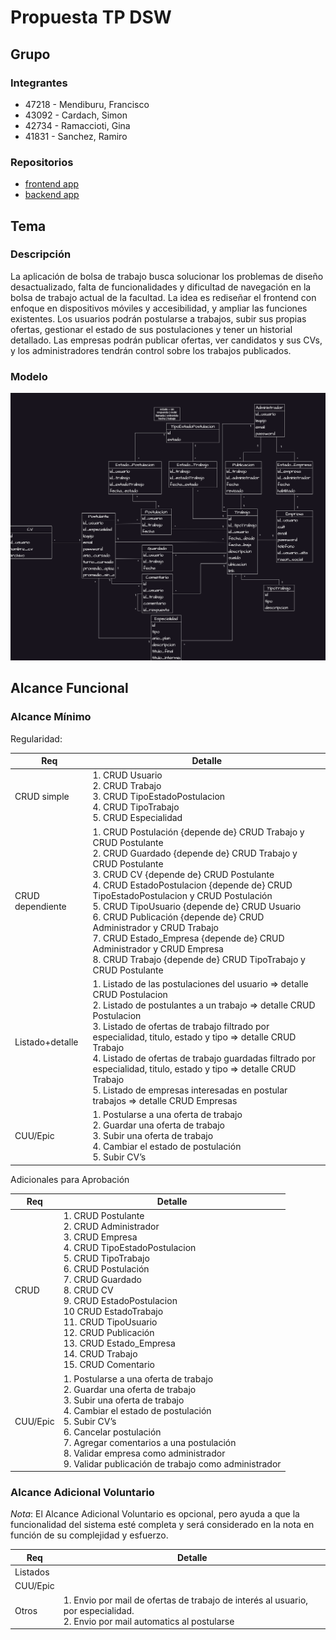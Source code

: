# Propuesta TP DSW

## Grupo

### Integrantes

- 47218 - Mendiburu, Francisco
- 43092 - Cardach, Simon 
- 42734 - Ramaccioti, Gina
- 41831 - Sanchez, Ramiro 

### Repositorios

- [frontend app](http://hyperlinktogihuborgitlab/)
- [backend app](https://github.com/MendiburuFrancisco/BolsaDeTrabajoAPI)

## Tema

### Descripción

La aplicación de bolsa de trabajo busca solucionar los problemas de diseño desactualizado, falta de funcionalidades y dificultad de navegación en la bolsa de trabajo actual de la facultad. La idea es rediseñar el frontend con enfoque en dispositivos móviles y accesibilidad, y ampliar las funciones existentes. Los usuarios podrán postularse a trabajos, subir sus propias ofertas, gestionar el estado de sus postulaciones y tener un historial detallado. Las empresas podrán publicar ofertas, ver candidatos y sus CVs, y los administradores tendrán control sobre los trabajos publicados.

### Modelo
![Modelo relacional de la base de datos](./images/DB_ModeloRelacional.png)


## Alcance Funcional

### Alcance Mínimo



Regularidad:

| Req | Detalle |
| --- | --- |
| CRUD simple | 1. CRUD Usuario <br> 2. CRUD Trabajo<br>3. CRUD TipoEstadoPostulacion<br>4. CRUD TipoTrabajo <br>5. CRUD Especialidad |
| CRUD dependiente |1. CRUD Postulación {depende de} CRUD Trabajo y CRUD Postulante <br> 2. CRUD Guardado {depende de} CRUD Trabajo y CRUD Postulante <br> 3. CRUD CV {depende de} CRUD Postulante<br> 4. CRUD EstadoPostulacion {depende de}  CRUD TipoEstadoPostulacion y CRUD Postulación <br> 5. CRUD TipoUsuario {depende de} CRUD Usuario <br> 6. CRUD Publicación {depende de} CRUD Administrador y CRUD Trabajo <br> 7. CRUD Estado_Empresa {depende de} CRUD Administrador y CRUD Empresa <br> 8. CRUD Trabajo {depende de} CRUD TipoTrabajo y CRUD Postulante | CRUD Empresa | CRUD Administrador |
| Listado+detalle | 1. Listado de las postulaciones del usuario ⇒ detalle CRUD Postulacion <br>2. Listado de postulantes a un trabajo ⇒ detalle CRUD Postulacion <br>3. Listado de ofertas de trabajo filtrado por especialidad, titulo, estado y tipo ⇒ detalle CRUD Trabajo <br>4. Listado de ofertas de trabajo guardadas filtrado por especialidad, titulo, estado y tipo ⇒ detalle CRUD Trabajo <br>5. Listado de empresas interesadas en postular trabajos ⇒ detalle CRUD Empresas |
| CUU/Epic | 1. Postularse a una oferta de trabajo <br>2. Guardar una oferta de trabajo <br>3. Subir una oferta de trabajo<br>4. Cambiar el estado de postulación<br>5. Subir CV’s |


Adicionales para Aprobación

| Req | Detalle |
| --- | --- |
| CRUD |1. CRUD Postulante <br>2. CRUD Administrador <br>3. CRUD Empresa <br>4. CRUD TipoEstadoPostulacion <br>5. CRUD TipoTrabajo <br>6. CRUD Postulación <br>7. CRUD Guardado <br>8. CRUD CV <br>9. CRUD EstadoPostulacion <br>10 CRUD EstadoTrabajo <br>11. CRUD TipoUsuario <br>12. CRUD Publicación <br>13. CRUD Estado_Empresa <br> 14. CRUD Trabajo <br>15. CRUD Comentario |
| CUU/Epic | 1. Postularse a una oferta de trabajo <br>2. Guardar una oferta de trabajo <br>3. Subir una oferta de trabajo <br>4. Cambiar el estado de postulación <br>5. Subir CV’s <br>6. Cancelar postulación <br>7. Agregar comentarios a una postulación <br>8. Validar empresa como administrador <br>9. Validar publicación de trabajo como administrador |

### Alcance Adicional Voluntario

*Nota*: El Alcance Adicional Voluntario es opcional, pero ayuda a que la funcionalidad del sistema esté completa y será considerado en la nota en función de su complejidad y esfuerzo.

| Req | Detalle |
| --- | --- |
| Listados |  |
| CUU/Epic |  |
| Otros | 1. Envio por mail de ofertas de trabajo de interés al usuario, por especialidad.<br>2. Envio por mail automatics al postularse |
